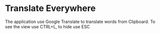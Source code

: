 # Translate Everywhere

The application use Google Translate to translate words from Clipboard.
To see the view use CTRL+L, to hide use ESC 
